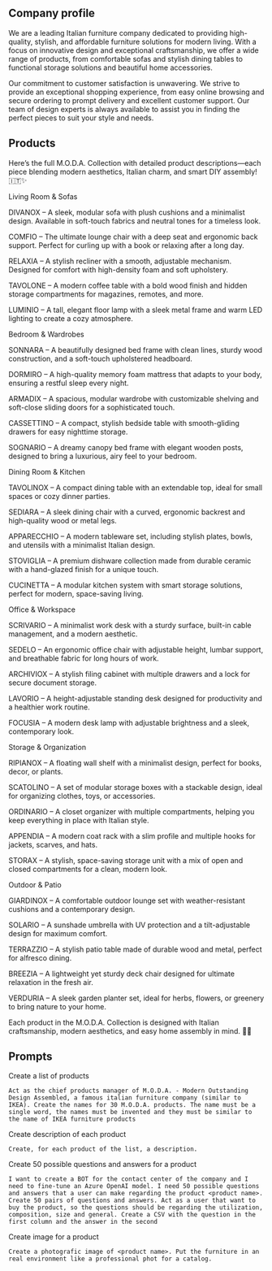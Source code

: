 
## Company profile
We are a leading Italian furniture company dedicated to providing high-quality, stylish, and affordable furniture solutions for modern living. With a focus on innovative design and exceptional craftsmanship, we offer a wide range of products, from comfortable sofas and stylish dining tables to functional storage solutions and beautiful home accessories.

Our commitment to customer satisfaction is unwavering. We strive to provide an exceptional shopping experience, from easy online browsing and secure ordering to prompt delivery and excellent customer support. Our team of design experts is always available to assist you in finding the perfect pieces to suit your style and needs.


## Products

Here’s the full M.O.D.A. Collection with detailed product descriptions—each piece blending modern aesthetics, Italian charm, and smart DIY assembly! 🇮🇹✨



Living Room & Sofas

DIVANOX – A sleek, modular sofa with plush cushions and a minimalist design. Available in soft-touch fabrics and neutral tones for a timeless look.

COMFIO – The ultimate lounge chair with a deep seat and ergonomic back support. Perfect for curling up with a book or relaxing after a long day.

RELAXIA – A stylish recliner with a smooth, adjustable mechanism. Designed for comfort with high-density foam and soft upholstery.

TAVOLONE – A modern coffee table with a bold wood finish and hidden storage compartments for magazines, remotes, and more.

LUMINIO – A tall, elegant floor lamp with a sleek metal frame and warm LED lighting to create a cozy atmosphere.

Bedroom & Wardrobes

SONNARA – A beautifully designed bed frame with clean lines, sturdy wood construction, and a soft-touch upholstered headboard.

DORMIRO – A high-quality memory foam mattress that adapts to your body, ensuring a restful sleep every night.

ARMADIX – A spacious, modular wardrobe with customizable shelving and soft-close sliding doors for a sophisticated touch.

CASSETTINO – A compact, stylish bedside table with smooth-gliding drawers for easy nighttime storage.

SOGNARIO – A dreamy canopy bed frame with elegant wooden posts, designed to bring a luxurious, airy feel to your bedroom.

Dining Room & Kitchen

TAVOLINOX – A compact dining table with an extendable top, ideal for small spaces or cozy dinner parties.

SEDIARA – A sleek dining chair with a curved, ergonomic backrest and high-quality wood or metal legs.

APPARECCHIO – A modern tableware set, including stylish plates, bowls, and utensils with a minimalist Italian design.

STOVIGLIA – A premium dishware collection made from durable ceramic with a hand-glazed finish for a unique touch.

CUCINETTA – A modular kitchen system with smart storage solutions, perfect for modern, space-saving living.

Office & Workspace

SCRIVARIO – A minimalist work desk with a sturdy surface, built-in cable management, and a modern aesthetic.

SEDELO – An ergonomic office chair with adjustable height, lumbar support, and breathable fabric for long hours of work.

ARCHIVIOX – A stylish filing cabinet with multiple drawers and a lock for secure document storage.

LAVORIO – A height-adjustable standing desk designed for productivity and a healthier work routine.

FOCUSIA – A modern desk lamp with adjustable brightness and a sleek, contemporary look.

Storage & Organization

RIPIANOX – A floating wall shelf with a minimalist design, perfect for books, decor, or plants.

SCATOLINO – A set of modular storage boxes with a stackable design, ideal for organizing clothes, toys, or accessories.

ORDINARIO – A closet organizer with multiple compartments, helping you keep everything in place with Italian style.

APPENDIA – A modern coat rack with a slim profile and multiple hooks for jackets, scarves, and hats.

STORAX – A stylish, space-saving storage unit with a mix of open and closed compartments for a clean, modern look.

Outdoor & Patio

GIARDINOX – A comfortable outdoor lounge set with weather-resistant cushions and a contemporary design.

SOLARIO – A sunshade umbrella with UV protection and a tilt-adjustable design for maximum comfort.

TERRAZZIO – A stylish patio table made of durable wood and metal, perfect for alfresco dining.

BREEZIA – A lightweight yet sturdy deck chair designed for ultimate relaxation in the fresh air.

VERDURIA – A sleek garden planter set, ideal for herbs, flowers, or greenery to bring nature to your home.

Each product in the M.O.D.A. Collection is designed with Italian craftsmanship, modern aesthetics, and easy home assembly in mind. 🏡✨

## Prompts

Create a list of products 

```
Act as the chief products manager of M.O.D.A. - Modern Outstanding Design Assembled, a famous italian furniture company (similar to IKEA). Create the names for 30 M.O.D.A. products. The name must be a single word, the names must be invented and they must be similar to the name of IKEA furniture products
```

Create description of each product

```
Create, for each product of the list, a description.
```

Create 50 possible questions and answers for a product

```
I want to create a BOT for the contact center of the company and I need to fine-tune an Azure OpenAI model. I need 50 possible questions and answers that a user can make regarding the product <product name>. Create 50 pairs of questions and answers. Act as a user that want to buy the product, so the questions should be regarding the utilization, composition, size and general. Create a CSV with the question in the first column and the answer in the second
```

Create image for a product

```
Create a photografic image of <product name>. Put the furniture in an real environment like a professional phot for a catalog.
```



